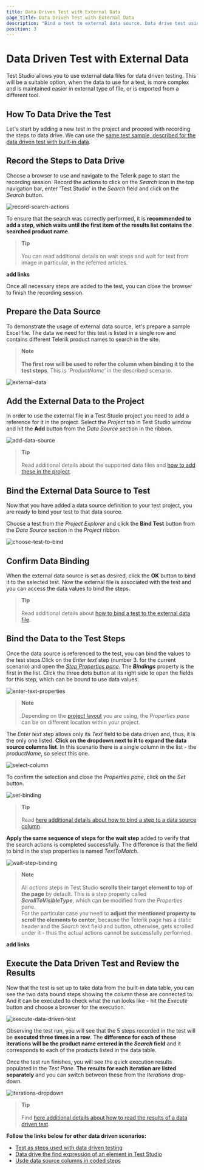 ```yaml
---
title: Data Driven Test with External Data
page_title: Data Driven Test with External Data
description: "Bind a test to external data source. Data drive test using an excel sheet. Data drive test using XML file. Data drive test using database. Data drive test using SCV file. "
position: 3
---
```

# Data Driven Test with External Data

Test Studio allows you to use external data files for data driven testing. This will be a suitable option, when the data to use for a test, is more complex and is maintained easier in external type of file, or is exported from a different tool.

## How To Data Drive the Test

Let's start by adding a  new test in the project and proceed with recording the steps to data drive. We can use the <a href="/automated-tests/data-drive-test/local-data-driven-test" target="_blank">same test sample, described for the data driven test with built-in data</a>.

## Record the Steps to Data Drive

Choose a browser to use and navigate to the Telerik page to start the recording session. Record the actions to click on the _Search_ icon in the top navigation bar, enter 'Test Studio' in the _Search_ field and click on the _Search_ button.

![record-search-actions](/img/automated-tests/data-drive-test/local-data-driven-test/record-search-actions.png)

To ensure that the search was correctly performed, it is __recommended to add a step, which waits until the first item of the results list contains the searched product name__.

> __Tip__
><br>
><br>
> You can read additional details on wait steps and wait for text from image in particular, in the referred articles.

__add links__ 

Once all necessary steps are added to the test, you can close the browser to finish the recording session.

## Prepare the Data Source

To demonstrate the usage of external data source, let's prepare a sample Excel file. The data we need for this test is listed in a single row and contains different Telerik product names to search in the site.

> __Note__
><br>
><br>
__The first row will be used to refer the column when binding it to the test steps__. This is _'ProductName'_ in the described scenario.

![external-data](/img/automated-tests/data-drive-test/external-data-driven-test/external-data.png)

## Add the External Data to the Project

In order to use the external file in a Test Studio project you need to add a reference for it in the project. Select the _Project_ tab in Test Studio window and hit the __Add__ button from the _Data Source_ section in the ribbon.

![add-data-source](/img/automated-tests/data-drive-test/bind-test-data-source/add-data-source.png)

> __Tip__
><br>
><br>
> Read additional details about the supported data files and <a href="/features/data-driven-testing/add-data-source" target="_blank">how to add these in the project</a>.

## Bind the External Data Source to Test

Now that you have added a data source definition to your test project, you are ready to bind your test to that data source.

Choose a test from the _Project Explorer_ and click the __Bind Test__ button from the _Data Source_ section in the _Project_ ribbon.

![choose-test-to-bind](/img/automated-tests/data-drive-test/bind-test-data-source/choose-test-to-bind.png)

## Confirm Data Binding

When the external data source is set as desired, click the __OK__ button to bind it to the selected test. Now the external file is associated with the test and you can access the data values to bind the steps.

> __Tip__
><br>
><br>
> Read additional details about <a href="/features/data-driven-testing/bind-test-data-source" target="_blank">how to bind a test to the external data file</a>.

## Bind the Data to the Test Steps

Once the data source is referenced to the test, you can bind the values to the test steps.Click on the _Enter text_ step (number 3. for the current scenario) and open the <a href="/features/test-maintenance/test-step-properties" target="_blank">_Step Properties pane_</a>. The ___Bindings___ property is the first in the list. Click the three dots button at its right side to open the fields for this step, which can be bound to use data values.

![enter-text-properties](/img/automated-tests/data-drive-test/local-data-driven-test/enter-text-properties.png)

> __Note__
><br>
><br>
> Depending on the <a href="/automated-tests/customize-project/custom-layout" target="_blank">project layout</a> you are using, the _Properties pane_ can be on different location within your project.

The _Enter text_ step allows only its _Text_ field to be data driven and, thus, it is the only one listed. __Click on the dropdown next to it to expand the data source columns list__. In this scenario there is a single column in the list - the _productName_, so select this one.

![select-column](/img/automated-tests/data-drive-test/local-data-driven-test/select-column.png)

To confirm the selection and close the _Properties pane_, click on the _Set_ button.

![set-binding](/img/automated-tests/data-drive-test/local-data-driven-test/set-binding.png)

> __Tip__
><br>
><br>
> Read <a href="/features/data-driven-testing/attach-columns-input-values" target="_blank">here additional details about how to bind a step to a data source column</a>.

__Apply the same sequence of steps for the wait step__ added to verify that the search actions is completed successfully. The difference is that the field to bind in the step properties is named _TextToMatch_.

![wait-step-binding](/img/automated-tests/data-drive-test/local-data-driven-test/wait-step-binding.png)

> __Note__
><br>
><br>
> All _actions_ steps in Test Studio __scrolls their target element to top of the page__ by default. This is a step property called ___ScrollToVisibleType___, which can be modified from the _Properties_ pane.
><br>
>For the particular case you need to __adjust the mentioned property to scroll the elements to center__, because the Telerik page has a static header and the _Search_ text field and button, otherwise, gets scrolled under it - thus the actual actions cannot be successfully performed.

__add links__ 

## Execute the Data Driven Test and Review the Results

Now that the test is set up to take data from the built-in data table, you can see the two data bound steps showing the column these are connected to. And it can be executed to check what the run looks like - hit the _Execute_ button and choose a browser for the execution.

![execute-data-driven-test](/img/automated-tests/data-drive-test/local-data-driven-test/execute-data-driven-test.png)

Observing the test run, you will see that the 5 steps recorded in the test will be __executed three times in a row__. The __difference for each of these iterations will be the product name entered in the _Search_ field__ and it corresponds to each of the products listed in the data table.

Once the test run finishes, you will see the quick execution results populated in the _Test Pane_. __The results for each iteration are listed separately__ and you can switch between these from the _Iterations_ drop-down.

![iterations-dropdown](/img/automated-tests/data-drive-test/local-data-driven-test/iterations-dropdown.png)

> __Tip__
><br>
><br>
> Find <a href="/automated-tests/data-drive-test/ddt-results#summary-results" target="_blank">here additional details about how to read the results of a data driven test</a>.

__Follow the links below for other data driven scenarios:__

- <a href="/automated-tests/data-drive-test/multi-level-tests" target="_blank">Test as steps used with data driven testing</a>
- <a href="/automated-tests/elements/find-element#data-driven-find-expression" target="_blank">Data drive the find expression of an element in Test Studio</a>
- <a href="/automated-tests/data-drive-test/data-binding-in-code" target="_blank">Usde data source columns in coded steps</a>
